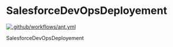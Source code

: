 # SalesforceDevOpsDeployement
[![.github/workflows/ant.yml](https://github.com/DevOpsSfdc/SalesforceDevOpsDeployement/actions/workflows/ant.yml/badge.svg)](https://github.com/DevOpsSfdc/SalesforceDevOpsDeployement/actions/workflows/ant.yml)

SalesforceDevOpsDeployement
